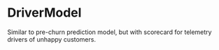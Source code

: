 # DriverModel
Similar to pre-churn prediction model, but with scorecard for telemetry drivers of unhappy customers.
